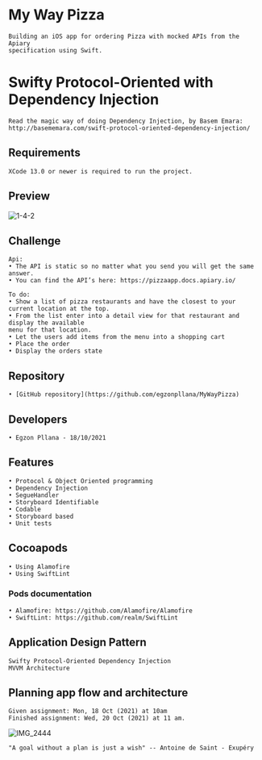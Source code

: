 # My Way Pizza #
    Building an iOS app for ordering Pizza with mocked APIs from the Apiary 
    specification using Swift. 
    
# Swifty Protocol-Oriented with Dependency Injection #
    Read the magic way of doing Dependency Injection, by Basem Emara:
    http://basememara.com/swift-protocol-oriented-dependency-injection/

## Requirements ##
    XCode 13.0 or newer is required to run the project.
    
## Preview ##
![1-4-2](https://user-images.githubusercontent.com/27929436/137992988-ec9c98f2-c022-496e-a0b9-29ea6560d692.png)

## Challenge ##
    Api:
    • The API is static so no matter what you send you will get the same answer.   
    • You can find the API’s here: https://pizzaapp.docs.apiary.io/
    
    To do:
    • Show a list of pizza restaurants and have the closest to your current location at the top.
    • From the list enter into a detail view for that restaurant and display the available 
    menu for that location.
    • Let the users add items from the menu into a shopping cart 
    • Place the order
    • Display the orders state
    
## Repository ##

    • [GitHub repository](https://github.com/egzonpllana/MyWayPizza)

## Developers ##

    • Egzon Pllana - 18/10/2021
    
## Features ##

    • Protocol & Object Oriented programming
    • Dependency Injection
    • SegueHandler
    • Storyboard Identifiable
    • Codable
    • Storyboard based
    • Unit tests

## Cocoapods ##

    • Using Alamofire
    • Using SwiftLint

### Pods documentation ###

    • Alamofire: https://github.com/Alamofire/Alamofire
    • SwiftLint: https://github.com/realm/SwiftLint

## Application Design Pattern ##
    Swifty Protocol-Oriented Dependency Injection
    MVVM Architecture

## Planning app flow and architecture ##
    Given assignment: Mon, 18 Oct (2021) at 10am
    Finished assignment: Wed, 20 Oct (2021) at 11 am.

![IMG_2444](https://user-images.githubusercontent.com/27929436/138071025-1bb60a90-0fef-482c-b5a3-23493938431d.jpg)

    "A goal without a plan is just a wish" -- Antoine de Saint - Exupéry
